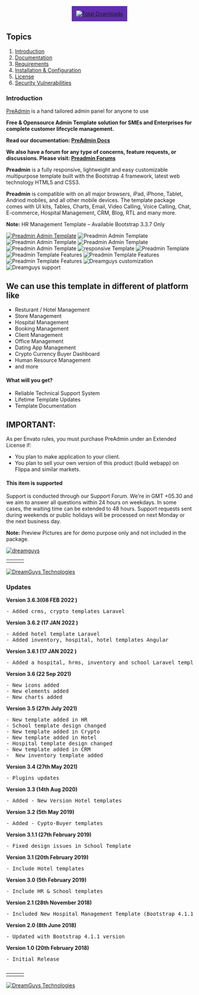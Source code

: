 <div align="center">
<a  href="http://preadmin.io"><img src="https://dreamguystech.com/preadmin/assets/img/logo-white.png" alt="Total Downloads" style="background-color: #612EB0; padding: 12px;"></a>
</div>



## Topics

1. [Introduction](#introduction)
2. [Documentation](#documentation)
3. [Requirements](#requirements)
4. [Installation & Configuration](#installation-and-configuration)
5. [License](#license)
6. [Security Vulnerabilities](#security-vulnerabilities)

### Introduction

[PreAdmin](https://preadmin.io) is a hand tailored admin panel for anyone to use

**Free & Opensource Admin Template solution for SMEs and Enterprises for complete customer lifecycle management.**

**Read our documentation: [PreAdmin Docs](https://devdocs.preadmin.io/)**

**We also have a forum for any type of concerns, feature requests, or discussions. Please visit: [Preadmin Forums](https://forums.preadmin.io/)**

<p><strong>Preadmin</strong> is a fully responsive, lightweight and easy customizable multipurpose template built with the Bootstrap 4 framework, latest web technology HTML5 and CSS3.</p>

<p><strong>Preadmin</strong> is compatible with on all major browsers, iPad, iPhone, Tablet, Andriod mobiles, and all other mobile devices. The template package comes with UI kits, Tables, Charts, Email, Video Calling, Voice Calling, Chat, E-commerce, Hospital Management, CRM, Blog, RTL and many more.</p>

<p><strong>Note:</strong> HR Management Template &#8211; Available Bootstrap 3.3.7 Only <br /></p>
<a href="https://dreamguystech.com/preadmin/inventory/index.html"><img src="https://www.dreamguys.co.in/codecanyon/preadmin/new-template.png" alt="Preadmin Admin Template" /></a>

<img src="https://www.dreamguys.co.in/codecanyon/preadmin/preadmin-new-template.png" alt="Preadmin Admin Template" />
<img src="https://www.dreamguys.co.in/codecanyon/preadmin/screen.png" alt="Preadmin Admin Template" />
<img src="https://www.dreamguys.co.in/codecanyon/preadmin/responsive-preadmin.png" alt="Preadmin Admin Template" />

<img src="https://www.dreamguys.co.in/codecanyon/preadmin/home.png" alt="Preadmin Admin Template" />
<img src="https://www.dreamguys.co.in/codecanyon/preadmin/responsive.png" alt="responsive Template" />
<img src="https://www.dreamguys.co.in/codecanyon/preadmin/dark.png" alt="Preadmin Template" />
<img src="https://www.dreamguys.co.in/codecanyon/preadmin/feature.png" alt="Preadmin Template Features" />
<img src="https://www.dreamguys.co.in/codecanyon/preadmin/feature.png" alt="Preadmin Template Features" />
<img src="https://www.dreamguys.co.in/codecanyon/preadmin/reviews.png" alt="Preadmin Template Features" />

<img src="http://dreamguys.co.in/themeforest/socialicons/need-customization.png" alt="Dreamguys customization">
<img src="http://dreamguys.co.in/themeforest/socialicons/need-support.png" alt="Dreamguys support">

<h2>We can use this template in different of platform like</h2>
<ul>
<li>Resturant / Hotel Management</li>
<li>Store Management</li>
<li>Hospital Management</li>
<li>Booking Management</li>
<li>Client Management</li>
<li>Office Management</li>
<li>Dating App Management</li>
<li>Crypto Currency Buyer Dashboard</li>
<li>Human Resource Management</li>
<li>and more</li>
</ul>

<h4>What will you get?</h4>
<ul>
<li>Reliable Technical Support System</li>
<li>Lifetime Template Updates</li>
<li>Template Documentation</li>
</ul>

<h2>IMPORTANT: </h2>
<p>As per Envato rules, you must purchase PreAdmin under an Extended License if:</p>

<ul><li>You plan to make application to your client.</li>
<li>You plan to sell your own version of this product (build webapp) on Flippa and similar markets.</li></ul>

<h4>This item is supported</h4>
<p>Support is conducted through our Support Forum. We're in GMT +05.30 and we aim to answer all questions within 24 hours on weekdays. In some cases, the waiting time can be extended to 48 hours. Support requests sent during weekends or public holidays will be processed on next Monday or the next business day.</p>

<p><strong>Note:</strong> Preview Pictures are for demo purpose only and not included in the package.</p>

<a href="https://m.me/dreamguystech" rel="nofollow"><img src="https://www.dreamguys.co.in/codecanyon/gigs/live-chat.jpg" alt="dreamguys" /></a>
<table>
  <tr>
		<td><a href="https://www.facebook.com/dreamguystech/" rel="nofollow"><img alt="" src="http://dreamguys.co.in/themeforest/socialicons/dgt-fb.png"></a></td>
		<td><a href="https://www.twitter.com/dreamguystech/" rel="nofollow"><img alt="" src="http://dreamguys.co.in/themeforest/socialicons/dgt-twitter1.png"></a></td>
		<td><a href="https://codecanyon.net/user/dreamguys/follow" rel="nofollow"><img alt="" src="http://dreamguys.co.in/themeforest/socialicons/dgt-envato.png"></a></td>
    </tr>
</table>
<a href="http://www.dreamguys.co.in" rel="nofollow" target="_blank"><img src="https://www.dreamguys.co.in/codecanyon/gigs_services_market5" alt="DreamGuys Technologies" /></a>

<h3>Updates</h3>


<p><strong>Version 3.6.3(08 FEB 2022 )</strong></p>
<pre>
- Added crms, crypto templates Laravel
</pre>


<p><strong>Version 3.6.2 (17 JAN 2022 )</strong></p>
<pre>
- Added hotel template Laravel
- Added inventory, hospital, hotel templates Angular
</pre>


<p><strong>Version 3.6.1 (17 JAN 2022 )</strong></p>
<pre>
- Added a hospital, hrms, inventory and school Laravel templates.
</pre>

<p><strong>Version 3.6 (22 Sep 2021)</strong></p>
<pre>
- New icons added
- New elements added
- New charts added
</pre>

<p><strong>Version 3.5 (27th July 2021)</strong></p>
<pre>
- New template added in HR
- School template design changed
- New template added in Crypto
- New template added in Hotel
- Hospital template design changed
- New template added in CRM
-  New inventory template added
</pre>

<p><strong>Version 3.4 (27th May 2021)</strong></p>
<pre>
- Plugins updates
</pre>

<p><strong>Version 3.3 (14th Aug 2020)</strong></p>
<pre>
- Added - New Version Hotel templates
</pre>

<p><strong>Version 3.2 (5th May 2019)</strong></p>
<pre>
- Added - Cypto-Buyer templates
</pre>

<p><strong>Version 3.1.1 (27th February 2019)</strong></p>
<pre>- Fixed design issues in School Template
</pre>

<p><strong>Version 3.1 (20th February 2019)</strong></p>
<pre>- Include Hotel templates
</pre>

<p><strong>Version 3.0 (5th February 2019)</strong></p>
<pre>
- Include HR & School templates
</pre>

<p><strong>Version 2.1 (28th November 2018)</strong></p>
<pre>
- Included New Hospital Management Template (Bootstrap 4.1.1 version)
</pre>

<p><strong>Version 2.0 (8th June 2018)</strong></p>
<pre>
- Updated with Bootstrap 4.1.1 version
</pre>

<p><strong>Version 1.0 (20th February 2018) </strong></p>
<pre>
- Initial Release
</pre>

<p><a href="https://m.me/dreamguystech" rel="nofollow"><img src="https://www.dreamguys.co.in/codecanyon/gigs/live-chat.jpg" alt="" /></a></p>

<table><tr><td><a href="https://www.facebook.com/dreamguystech/" rel="nofollow"> <img src="https://www.dreamguys.co.in/codecanyon/facebook.png" alt="" /></a></td> 
<td><a href="https://twitter.com/dreamguystech" rel="nofollow"> <img src="https://www.dreamguys.co.in/codecanyon/twitter.png" alt="" /></a> </td>
<td><a href="https://www.linkedin.com/in/dreamguystech" rel="nofollow"> <img src="https://www.dreamguys.co.in/codecanyon/linkedin.png" alt="" /></a></td></tr></table>
<a href="http://www.dreamguys.co.in" rel="nofollow"> <img src="https://www.dreamguys.co.in/codecanyon/gigs_services_market5" alt="DreamGuys Technologies" /></a>
